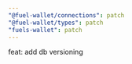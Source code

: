 ```yaml
---
"@fuel-wallet/connections": patch
"@fuel-wallet/types": patch
"fuels-wallet": patch
---
```


feat: add db versioning
